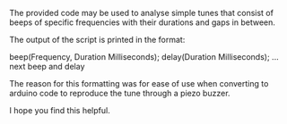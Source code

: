 The provided code may be used to analyse simple tunes that consist of beeps of specific frequencies with their durations and gaps in between.

The output of the script is printed in the format:

beep(Frequency, Duration Milliseconds);
delay(Duration Milliseconds);
... next beep and delay

The reason for this formatting was for ease of use when converting to arduino code to reproduce the tune through a piezo buzzer.

I hope you find this helpful.
